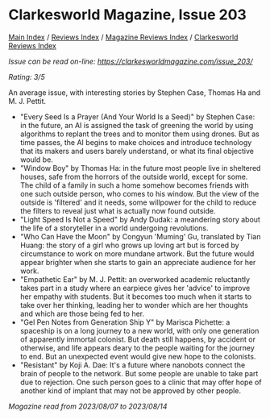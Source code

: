 # Clarkesworld Magazine, Issue 203

[Main Index](../../../README.md) / [Reviews Index](../../README.md) / [Magazine Reviews Index](../README.md) / [Clarkesworld Reviews Index](README.md)

*Issue can be read on-line: <https://clarkesworldmagazine.com/issue_203/>*

*Rating: 3/5*

An average issue, with interesting stories by Stephen Case, Thomas Ha and M. J. Pettit.

- "Every Seed Is a Prayer (And Your World Is a Seed)" by Stephen Case: in the future, an AI is assigned the task of greening the world by using algorithms to replant the trees and to monitor them using drones. But as time passes, the AI begins to make choices and introduce technology that its makers and users barely understand, or what its final objective would be.
- "Window Boy" by Thomas Ha: in the future most people live in sheltered houses, safe from the horrors of the outside world, except for some. The child of a family in such a home somehow becomes friends with one such outside person, who comes to his window. But the view of the outside is 'filtered' and it needs, some willpower for the child to reduce the filters to reveal just what is actually now found outside.
- "Light Speed Is Not a Speed" by Andy Dudak: a meandering story about the life of a storyteller in a world undergoing revolutions.
- "Who Can Have the Moon" by Congyun 'Muming' Gu, translated by Tian Huang: the story of a girl who grows up loving art but is forced by circumstance to work on more mundane artwork. But the future would appear brighter when she starts to gain an appreciate audience for her work.
- "Empathetic Ear" by M. J. Pettit: an overworked academic reluctantly takes part in a study where an earpiece gives her 'advice' to improve her empathy with students. But it becomes too much when it starts to take over her thinking, leading her to wonder which are her thoughts and which are those being fed to her.
- "Gel Pen Notes from Generation Ship Y" by Marisca Pichette: a spaceship is on a long journey to a new world, with only one generation of apparently immortal colonist. But death still happens, by accident or otherwise, and life appears deary to the people waiting for the journey to end. But an unexpected event would give new hope to the colonists.
- "Resistant" by Koji A. Dae: It's a future where nanobots connect the brain of people to the network. But some people are unable to take part due to rejection. One such person goes to a clinic that may offer hope of another kind of implant that may not be approved by other people.

*Magazine read from 2023/08/07 to 2023/08/14*
